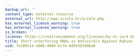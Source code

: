 ```yaml
---
backup_url: ''
content_type: external-resource
external_url: http://www.scielo.br/scielo.php
has_external_licence_warning: true
has_external_license_warning: true
is_broken: ''
license: https://creativecommons.org/licenses/by-nc-sa/4.0/
title: Short-interfering RNAs as Antivirals Against Rabies
uid: fe186514-e886-4884-bc7e-6d9438160be0
---
```


